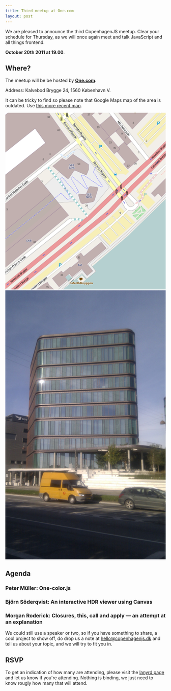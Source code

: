 ```yaml
---
title: Third meetup at One.com 
layout: post
---
```


We are pleased to announce the third CopenhagenJS meetup. Clear your schedule for Thursday, as we will once again meet and talk JavaScript and all things frontend. 

**October 20th 2011 at 19.00**. 

## Where?

The meetup will be be hosted by **[One.com](http://one.com/)**.

Address: Kalvebod Brygge 24, 1560 København V. 

It can be tricky to find so please note that Google Maps map of the area is outdated. Use [this more recent map](http://t.co/FuWrT0zV).

![Map showing Kalvebod Brygge 24, 1560 København V](/images/venues/kb24/map.png)
![Photo of Kalvebod Brygge 24, 1560 København V](/images/venues/kb24/kb24.jpg)

<!--KB24 is the designation of the southernmost of the buildings on Bernstorffs plads.-->

## Agenda

### Peter Müller: One-color.js

### Björn Söderqvist: An interactive HDR viewer using Canvas

### Morgan Roderick: Closures, this, call and apply — an attempt at an explanation



We could still use a speaker or two, so if you have something to share, a cool project to show off, do drop us a note at <hello@copenhagenjs.dk> and tell us about your topic, and we will try to fit you in.

## RSVP

To get an indication of how many are attending, please visit the [lanyrd page](http://lanyrd.com/2011/cphjs-october/) and let us know if you're attending. Nothing is binding, we just need to know rougly how many that will attend.